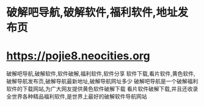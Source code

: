 # 破解吧导航,破解软件,福利软件,地址发布页

#  https://pojie8.neocities.org

破解吧导航,破解软件,软件破解,福利软件,软件分享
软件下载,看片软件,黄色软件,破解导航发布页,破解导航最新地址,破解导航网址多少
破解吧导航是一个破解福利软件的下载网站,为广大网友提供黄色软件破解下载
看片软件破解下载,并且还收录全世界各种精品福利软件,是世界上最好的破解软件导航网站
